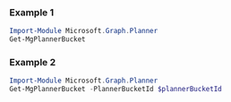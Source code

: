 ### Example 1
``` powershell
Import-Module Microsoft.Graph.Planner
Get-MgPlannerBucket
```
### Example 2
``` powershell
Import-Module Microsoft.Graph.Planner
Get-MgPlannerBucket -PlannerBucketId $plannerBucketId
```
